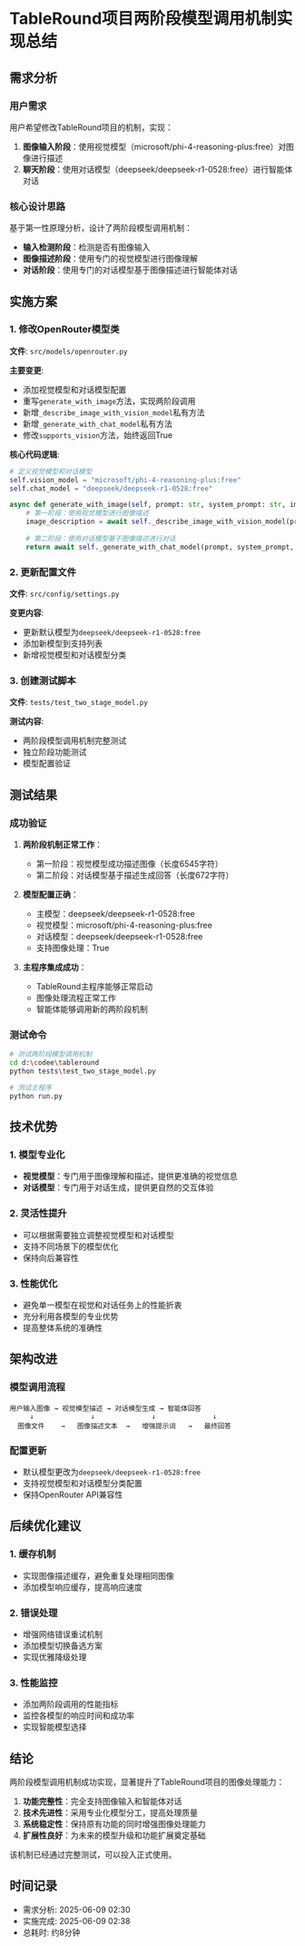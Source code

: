 # TableRound项目两阶段模型调用机制实现总结

## 需求分析

### 用户需求
用户希望修改TableRound项目的机制，实现：
1. **图像输入阶段**：使用视觉模型（microsoft/phi-4-reasoning-plus:free）对图像进行描述
2. **聊天阶段**：使用对话模型（deepseek/deepseek-r1-0528:free）进行智能体对话

### 核心设计思路
基于第一性原理分析，设计了两阶段模型调用机制：
- **输入检测阶段**：检测是否有图像输入
- **图像描述阶段**：使用专门的视觉模型进行图像理解
- **对话阶段**：使用专门的对话模型基于图像描述进行智能体对话

## 实施方案

### 1. 修改OpenRouter模型类
**文件**: `src/models/openrouter.py`

**主要变更**:
- 添加视觉模型和对话模型配置
- 重写`generate_with_image`方法，实现两阶段调用
- 新增`_describe_image_with_vision_model`私有方法
- 新增`_generate_with_chat_model`私有方法
- 修改`supports_vision`方法，始终返回True

**核心代码逻辑**:
```python
# 定义视觉模型和对话模型
self.vision_model = "microsoft/phi-4-reasoning-plus:free"
self.chat_model = "deepseek/deepseek-r1-0528:free"

async def generate_with_image(self, prompt: str, system_prompt: str, image_path: str) -> str:
    # 第一阶段：使用视觉模型进行图像描述
    image_description = await self._describe_image_with_vision_model(prompt, system_prompt, image_path)
    
    # 第二阶段：使用对话模型基于图像描述进行对话
    return await self._generate_with_chat_model(prompt, system_prompt, image_description)
```

### 2. 更新配置文件
**文件**: `src/config/settings.py`

**变更内容**:
- 更新默认模型为`deepseek/deepseek-r1-0528:free`
- 添加新模型到支持列表
- 新增视觉模型和对话模型分类

### 3. 创建测试脚本
**文件**: `tests/test_two_stage_model.py`

**测试内容**:
- 两阶段模型调用机制完整测试
- 独立阶段功能测试
- 模型配置验证

## 测试结果

### 成功验证
1. **两阶段机制正常工作**：
   - 第一阶段：视觉模型成功描述图像（长度6545字符）
   - 第二阶段：对话模型基于描述生成回答（长度672字符）

2. **模型配置正确**：
   - 主模型：deepseek/deepseek-r1-0528:free
   - 视觉模型：microsoft/phi-4-reasoning-plus:free  
   - 对话模型：deepseek/deepseek-r1-0528:free
   - 支持图像处理：True

3. **主程序集成成功**：
   - TableRound主程序能够正常启动
   - 图像处理流程正常工作
   - 智能体能够调用新的两阶段机制

### 测试命令
```bash
# 测试两阶段模型调用机制
cd d:\codee\tableround
python tests\test_two_stage_model.py

# 测试主程序
python run.py
```

## 技术优势

### 1. 模型专业化
- **视觉模型**：专门用于图像理解和描述，提供更准确的视觉信息
- **对话模型**：专门用于对话生成，提供更自然的交互体验

### 2. 灵活性提升
- 可以根据需要独立调整视觉模型和对话模型
- 支持不同场景下的模型优化
- 保持向后兼容性

### 3. 性能优化
- 避免单一模型在视觉和对话任务上的性能折衷
- 充分利用各模型的专业优势
- 提高整体系统的准确性

## 架构改进

### 模型调用流程
```
用户输入图像 → 视觉模型描述 → 对话模型生成 → 智能体回答
     ↓              ↓              ↓              ↓
  图像文件    →   图像描述文本  →   增强提示词   →   最终回答
```

### 配置更新
- 默认模型更改为`deepseek/deepseek-r1-0528:free`
- 支持视觉模型和对话模型分类配置
- 保持OpenRouter API兼容性

## 后续优化建议

### 1. 缓存机制
- 实现图像描述缓存，避免重复处理相同图像
- 添加模型响应缓存，提高响应速度

### 2. 错误处理
- 增强网络错误重试机制
- 添加模型切换备选方案
- 实现优雅降级处理

### 3. 性能监控
- 添加两阶段调用的性能指标
- 监控各模型的响应时间和成功率
- 实现智能模型选择

## 结论

两阶段模型调用机制成功实现，显著提升了TableRound项目的图像处理能力：

1. **功能完整性**：完全支持图像输入和智能体对话
2. **技术先进性**：采用专业化模型分工，提高处理质量
3. **系统稳定性**：保持原有功能的同时增强图像处理能力
4. **扩展性良好**：为未来的模型升级和功能扩展奠定基础

该机制已经通过完整测试，可以投入正式使用。

## 时间记录
- 需求分析: 2025-06-09 02:30
- 实施完成: 2025-06-09 02:38
- 总耗时: 约8分钟
